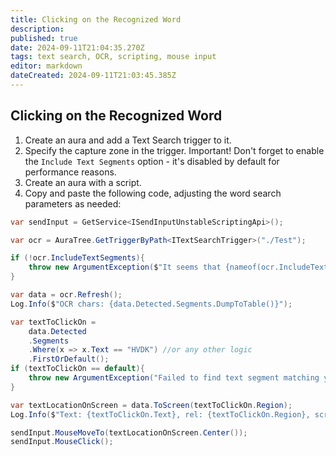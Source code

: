 ```yaml
---
title: Clicking on the Recognized Word
description: 
published: true
date: 2024-09-11T21:04:35.270Z
tags: text search, OCR, scripting, mouse input
editor: markdown
dateCreated: 2024-09-11T21:03:45.385Z
---
```

## Clicking on the Recognized Word

1. Create an aura and add a Text Search trigger to it.
2. Specify the capture zone in the trigger. Important! Don't forget to enable the `Include Text Segments` option - it's disabled by default for performance reasons.
3. Create an aura with a script.
4. Copy and paste the following code, adjusting the word search parameters as needed:

```csharp
var sendInput = GetService<ISendInputUnstableScriptingApi>();

var ocr = AuraTree.GetTriggerByPath<ITextSearchTrigger>("./Test");

if (!ocr.IncludeTextSegments){
    throw new ArgumentException($"It seems that {nameof(ocr.IncludeTextSegments)} is disabled in TextSearch {ocr}, segments data is not available");
}

var data = ocr.Refresh();
Log.Info($"OCR chars: {data.Detected.Segments.DumpToTable()}");

var textToClickOn = 
    data.Detected
    .Segments
    .Where(x => x.Text == "HVDK") //or any other logic
    .FirstOrDefault();
if (textToClickOn == default){
    throw new ArgumentException("Failed to find text segment matching your conditions");
}

var textLocationOnScreen = data.ToScreen(textToClickOn.Region);
Log.Info($"Text: {textToClickOn.Text}, rel: {textToClickOn.Region}, screen: {textLocationOnScreen}");

sendInput.MouseMoveTo(textLocationOnScreen.Center());
sendInput.MouseClick();
```
